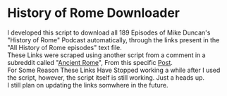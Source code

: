 # History of Rome Downloader
I developed this script to download all 189 Episodes of Mike Duncan's "History of Rome" Podcast automatically, through the links present in the "All History of Rome episodes" text file.\
These Links were scraped using another script from a comment in a subreddit called "[Ancient Rome](https://www.reddit.com/r/ancientrome/)", From this specific [Post](https://www.reddit.com/r/ancientrome/comments/32lono/every_episode_of_the_history_of_rome_podcast_in/?rdt=54984).\
For Some Reason These Links Have Stopped working a while after I used the script, however, the script itself is still working. Just a heads up.\
I still plan on updating the links somwhere in the future.
